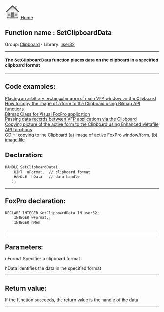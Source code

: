 [<img src="../../images/home.png"> Home ](https://github.com/VFPX/Win32API)  

## Function name : SetClipboardData
Group: [Clipboard](../../functions_group.md#Clipboard)  -  Library: [user32](../../Libraries.md#user32)  
***  


#### The SetClipboardData function places data on the clipboard in a specified clipboard format
***  


## Code examples:
[Placing an arbitrary rectangular area of main VFP window on the Clipboard](../../samples/sample_081.md)  
[How to copy the image of a form to the Clipboard using Bitmap API functions](../../samples/sample_091.md)  
[Bitmap Class for Visual FoxPro application](../../samples/sample_295.md)  
[Passing data records between VFP applications via the Clipboard](../../samples/sample_346.md)  
[Copying picture of the active form to the Clipboard using Enhanced Metafile API functions](../../samples/sample_404.md)  
[GDI+: copying to the Clipboard (a) image of active FoxPro window/form, (b) image file](../../samples/sample_457.md)  

## Declaration:
```foxpro  
HANDLE SetClipboardData(
    UINT  uFormat,	// clipboard format
    HANDLE  hData 	// data handle
   );  
```  
***  


## FoxPro declaration:
```foxpro  
DECLARE INTEGER SetClipboardData IN user32;
	INTEGER wFormat,;
	INTEGER hMem
  
```  
***  


## Parameters:
uFormat
Specifies a clipboard format

hData
Identifies the data in the specified format  
***  


## Return value:
If the function succeeds, the return value is the handle of the data  
***  

